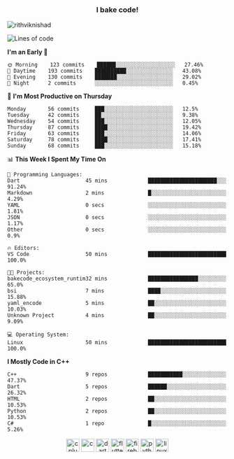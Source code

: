 <h3 align="center">I bake code!</h3>

<p align="left"> <img src="https://komarev.com/ghpvc/?username=rithviknishad" alt="rithviknishad" /> </p>

<!--START_SECTION:waka-->
![Lines of code](https://img.shields.io/badge/From%20Hello%20World%20I%27ve%20Written-690683%20lines%20of%20code-blue)

**I'm an Early 🐤** 

```text
🌞 Morning    123 commits    ██████░░░░░░░░░░░░░░░░░░░   27.46% 
🌆 Daytime    193 commits    ██████████░░░░░░░░░░░░░░░   43.08% 
🌃 Evening    130 commits    ███████░░░░░░░░░░░░░░░░░░   29.02% 
🌙 Night      2 commits      ░░░░░░░░░░░░░░░░░░░░░░░░░   0.45%

```
📅 **I'm Most Productive on Thursday** 

```text
Monday       56 commits     ███░░░░░░░░░░░░░░░░░░░░░░   12.5% 
Tuesday      42 commits     ██░░░░░░░░░░░░░░░░░░░░░░░   9.38% 
Wednesday    54 commits     ███░░░░░░░░░░░░░░░░░░░░░░   12.05% 
Thursday     87 commits     ████░░░░░░░░░░░░░░░░░░░░░   19.42% 
Friday       63 commits     ███░░░░░░░░░░░░░░░░░░░░░░   14.06% 
Saturday     78 commits     ████░░░░░░░░░░░░░░░░░░░░░   17.41% 
Sunday       68 commits     ███░░░░░░░░░░░░░░░░░░░░░░   15.18%

```


📊 **This Week I Spent My Time On** 

```text
💬 Programming Languages: 
Dart                     45 mins             ██████████████████████░░░   91.24% 
Markdown                 2 mins              █░░░░░░░░░░░░░░░░░░░░░░░░   4.29% 
YAML                     0 secs              ░░░░░░░░░░░░░░░░░░░░░░░░░   1.81% 
JSON                     0 secs              ░░░░░░░░░░░░░░░░░░░░░░░░░   1.17% 
Other                    0 secs              ░░░░░░░░░░░░░░░░░░░░░░░░░   0.9%

🔥 Editors: 
VS Code                  50 mins             █████████████████████████   100.0%

🐱‍💻 Projects: 
bakecode_ecosystem_runtim32 mins             ████████████████░░░░░░░░░   65.0% 
bsi                      7 mins              ████░░░░░░░░░░░░░░░░░░░░░   15.88% 
yaml_encode              5 mins              ██░░░░░░░░░░░░░░░░░░░░░░░   10.03% 
Unknown Project          4 mins              ██░░░░░░░░░░░░░░░░░░░░░░░   9.09%

💻 Operating System: 
Linux                    50 mins             █████████████████████████   100.0%

```

**I Mostly Code in C++** 

```text
C++                      9 repos             ███████████░░░░░░░░░░░░░░   47.37% 
Dart                     5 repos             ██████░░░░░░░░░░░░░░░░░░░   26.32% 
HTML                     2 repos             ██░░░░░░░░░░░░░░░░░░░░░░░   10.53% 
Python                   2 repos             ██░░░░░░░░░░░░░░░░░░░░░░░   10.53% 
C#                       1 repo              █░░░░░░░░░░░░░░░░░░░░░░░░   5.26%

```



<!--END_SECTION:waka-->

<p align="center">
  <img src="https://devicons.github.io/devicon/devicon.git/icons/cplusplus/cplusplus-original.svg" alt="cplusplus" width="30" height="30"/>
  <img src="https://devicons.github.io/devicon/devicon.git/icons/c/c-original.svg" alt="c" width="30" height="30"/>
  <img src="https://www.vectorlogo.zone/logos/dartlang/dartlang-icon.svg" alt="dart" width="30" height="30"/>
  <img src="https://www.vectorlogo.zone/logos/flutterio/flutterio-icon.svg" alt="flutter" width="30" height="30"/> 
  <img src="https://www.vectorlogo.zone/logos/firebase/firebase-icon.svg" alt="firebase" width="30" height="30"/> 
  <img src="https://devicons.github.io/devicon/devicon.git/icons/python/python-original.svg" alt="python" width="30" height="30"/> 
  <img src="https://devicons.github.io/devicon/devicon.git/icons/linux/linux-original.svg" alt="linux" width="30" height="30"/> 
</p>

